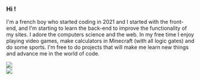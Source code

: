 ### Hi !

I'm a french boy who started coding in 2021 and I started with the front-end, and I'm starting to learn the back-end to improve the functionality of my sites. I adore the computers science and the web. In my free time I enjoy playing video games, make calculators in Minecraft (with all logic gates) and do some sports. I'm free to do projects that will make me learn new things and advance me in the world of code.

<img src="https://github-readme-stats.vercel.app/api?username=imgalaad&show_icons=true&theme=nord"> <br>
<img src="https://github-readme-stats.vercel.app/api/top-langs/?username=imgalaad&layout=compact&theme=nord">
